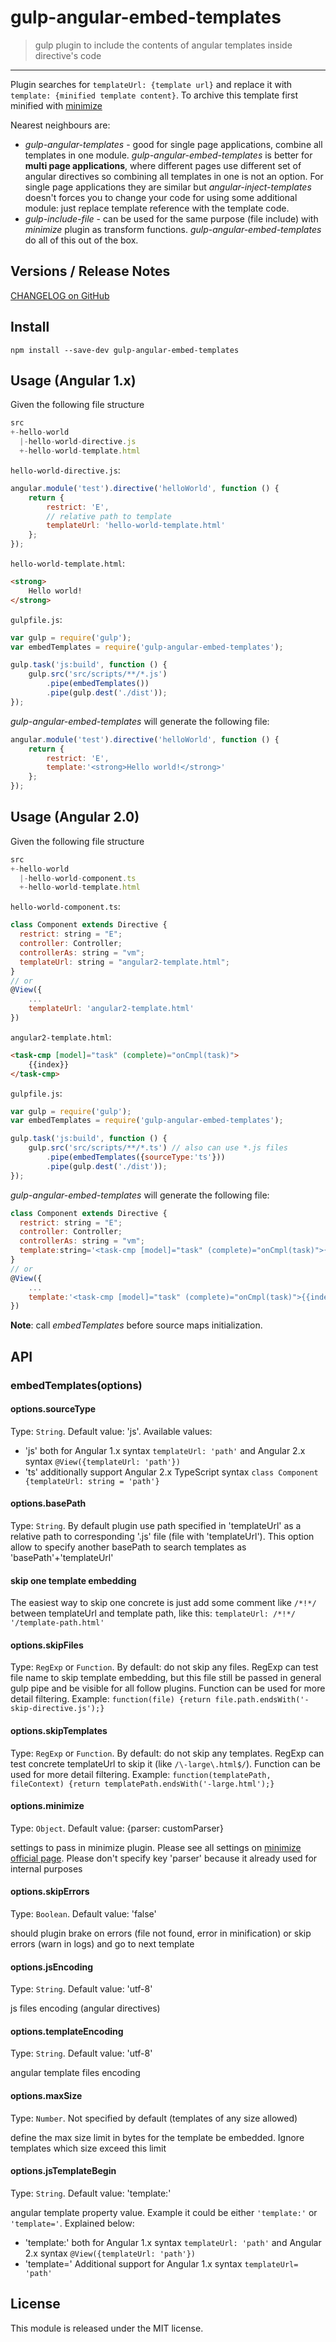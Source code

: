# gulp-angular-embed-templates

> gulp plugin to include the contents of angular templates inside directive's code

----

Plugin searches for `templateUrl: {template url}` and replace it with `template: {minified template content}`. To archive this template first minified with [minimize](https://www.npmjs.com/package/minimize)

Nearest neighbours are:

*   *gulp-angular-templates* - good for single page applications, combine all templates in one module. *gulp-angular-embed-templates* is better for **multi page applications**, where different pages use different set of angular directives so combining all templates in one is not an option. For single page applications they are similar but *angular-inject-templates* doesn't forces you to change your code for using some additional module: just replace template reference with the template code.
*   *gulp-include-file* - can be used for the same purpose (file include) with *minimize* plugin as transform functions. *gulp-angular-embed-templates* do all of this out of the box.

## Versions / Release Notes

[CHANGELOG on GitHub](https://github.com/laxa1986/gulp-angular-embed-templates/blob/master/CHANGELOG.md)

## Install

    npm install --save-dev gulp-angular-embed-templates

## Usage (Angular 1.x)

Given the following file structure

```javascript
src
+-hello-world
  |-hello-world-directive.js
  +-hello-world-template.html
```

`hello-world-directive.js`:

```javascript
angular.module('test').directive('helloWorld', function () {
    return {
        restrict: 'E',
        // relative path to template
        templateUrl: 'hello-world-template.html'
    };
});
```

`hello-world-template.html`:

```html
<strong>
    Hello world!
</strong>
```

`gulpfile.js`:

```javascript
var gulp = require('gulp');
var embedTemplates = require('gulp-angular-embed-templates');

gulp.task('js:build', function () {
    gulp.src('src/scripts/**/*.js')
        .pipe(embedTemplates())
        .pipe(gulp.dest('./dist'));
});
```

*gulp-angular-embed-templates* will generate the following file:

```javascript
angular.module('test').directive('helloWorld', function () {
    return {
        restrict: 'E',
        template:'<strong>Hello world!</strong>'
    };
});
```

## Usage (Angular 2.0)

Given the following file structure

```javascript
src
+-hello-world
  |-hello-world-component.ts
  +-hello-world-template.html
```

`hello-world-component.ts`:

```javascript
class Component extends Directive {
  restrict: string = "E";
  controller: Controller;
  controllerAs: string = "vm";
  templateUrl: string = "angular2-template.html";
}
// or
@View({
    ...
    templateUrl: 'angular2-template.html'
})
```

`angular2-template.html`:

```html
<task-cmp [model]="task" (complete)="onCmpl(task)">
    {{index}}
</task-cmp>
```

`gulpfile.js`:

```javascript
var gulp = require('gulp');
var embedTemplates = require('gulp-angular-embed-templates');

gulp.task('js:build', function () {
    gulp.src('src/scripts/**/*.ts') // also can use *.js files
        .pipe(embedTemplates({sourceType:'ts'}))
        .pipe(gulp.dest('./dist'));
});
```

*gulp-angular-embed-templates* will generate the following file:

```javascript
class Component extends Directive {
  restrict: string = "E";
  controller: Controller;
  controllerAs: string = "vm";
  template:string='<task-cmp [model]="task" (complete)="onCmpl(task)">{{index}}</task-cmp>';
}
// or
@View({
    ...
    template:'<task-cmp [model]="task" (complete)="onCmpl(task)">{{index}}</task-cmp>'
})
```

**Note**: call _embedTemplates_ before source maps initialization.

## API

### embedTemplates(options)

#### options.sourceType
Type: `String`. Default value: 'js'. Available values:
- 'js' both for Angular 1.x syntax `templateUrl: 'path'` and Angular 2.x syntax `@View({templateUrl: 'path'})`
- 'ts' additionally support Angular 2.x TypeScript syntax `class Component {templateUrl: string = 'path'}`

#### options.basePath
Type: `String`. By default plugin use path specified in 'templateUrl' as a relative path to corresponding '.js' file (file with 'templateUrl'). This option allow to specify another basePath to search templates as 'basePath'+'templateUrl'

#### skip one template embedding
The easiest way to skip one concrete is just add some comment like `/*!*/` between templateUrl and template path, like this: `templateUrl: /*!*/ '/template-path.html'`

#### options.skipFiles
Type: `RegExp` or `Function`. By default: do not skip any files. RegExp can test file name to skip template embedding, but this file still be passed in general gulp pipe and be visible for all follow plugins. Function can be used for more detail filtering. Example: `function(file) {return file.path.endsWith('-skip-directive.js');}`

#### options.skipTemplates
Type: `RegExp` or `Function`. By default: do not skip any templates. RegExp can test concrete templateUrl to skip it (like `/\-large\.html$/`). Function can be used for more detail filtering. Example: `function(templatePath, fileContext) {return templatePath.endsWith('-large.html');}`

#### options.minimize
Type: `Object`. Default value: {parser: customParser}

settings to pass in minimize plugin. Please see all settings on [minimize official page](https://www.npmjs.com/package/minimize). Please don't specify key 'parser' because it already used for internal purposes

#### options.skipErrors
Type: `Boolean`. Default value: 'false'

should plugin brake on errors (file not found, error in minification) or skip errors (warn in logs) and go to next template

#### options.jsEncoding
Type: `String`. Default value: 'utf-8'

js files encoding (angular directives)

#### options.templateEncoding
Type: `String`. Default value: 'utf-8'

angular template files encoding

#### options.maxSize
Type: `Number`. Not specified by default (templates of any size allowed)

define the max size limit in bytes for the template be embedded. Ignore templates which size exceed this limit

#### options.jsTemplateBegin
Type: `String`. Default value: 'template:'

angular template property value. Example it could be either `'template:'` or `'template='`. Explained below:
- 'template:' both for Angular 1.x syntax `templateUrl: 'path'` and Angular 2.x syntax `@View({templateUrl: 'path'})`
- 'template=' Additional support for Angular 1.x syntax `templateUrl= 'path'` 

## License
This module is released under the MIT license.


